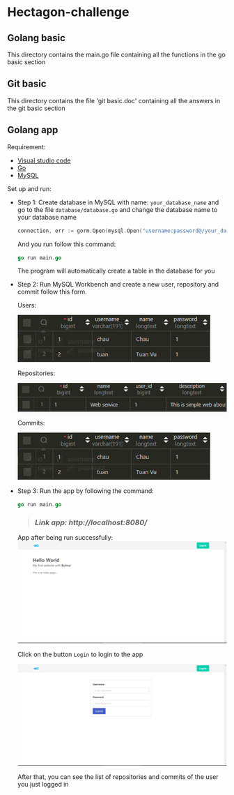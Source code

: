 # Hectagon-challenge

## Golang basic
This directory contains the main.go file containing all the functions in the go basic section

## Git basic
This directory contains the file 'git basic.doc' containing all the answers in the git basic section


## Golang app
Requirement:
* [Visual studio code](https://code.visualstudio.com/download)
* [Go](https://go.dev/)
* [MySQL](https://dev.mysql.com/downloads/installer/)

Set up and run:

* Step 1: Create database in MySQL with name: `your_database_name` and go to the file `database/database.go` and change the database name to your database name


    ```go
    connection, err := gorm.Open(mysql.Open("username:password@/your_database_name"), &gorm.Config{})
    ```
    And you run follow this command:

    ```go
    go run main.go
    ```
    The program will automatically create a table in the database for you

* Step 2: Run MySQL Workbench and create a new user, repository and commit follow this form.

    Users:
    
    ![alt](images/user_database.png)
    
    Repositories:
    
    ![alt](images/repo.png)
    
    Commits:
    
    ![alt](images/user_database.png)

* Step 3: Run the app by following the command:
    
    ```go
    go run main.go
    ```

    > ### *Link app: http://localhost:8080/*


    App after being run successfully:
    ![alt](images/app.png)

    Click on the button `Login` to login to the app

    ![alt](images/login.png)
    
    After that, you can see the list of repositories and commits of the user you just logged in
